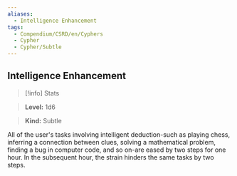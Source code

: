 ```yaml
---
aliases:
  - Intelligence Enhancement
tags:
  - Compendium/CSRD/en/Cyphers
  - Cypher
  - Cypher/Subtle
---
```

  
    
## Intelligence Enhancement    
>[!info] Stats    
> **Level:** 1d6    
> **Kind:** Subtle  
    
All of the user's tasks involving intelligent deduction-such as playing chess, inferring a connection between clues, solving a mathematical problem, finding a bug in computer code, and so on-are eased by two steps for one hour. In the subsequent hour, the strain hinders the same tasks by two steps.